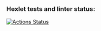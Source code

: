 ### Hexlet tests and linter status:
[![Actions Status](https://github.com/DropDen/layout-designer-project-58/workflows/hexlet-check/badge.svg)](https://github.com/DropDen/layout-designer-project-58/actions)